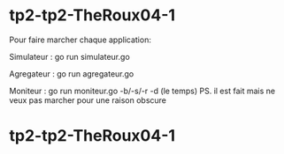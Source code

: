 # tp2-tp2-TheRoux04-1

Pour faire marcher chaque application:

Simulateur : go run simulateur.go

Agregateur : go run agregateur.go

Moniteur : go run moniteur.go -b/-s/-r  -d  (le temps)      PS. il est fait mais ne veux pas marcher pour une raison obscure
# tp2-tp2-TheRoux04-1
